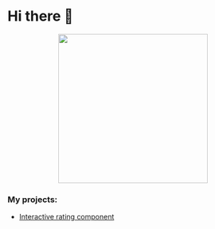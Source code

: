 # Hi there 👋
<div id="header" align="center">
  <img src="https://media.giphy.com/media/v1.Y2lkPTc5MGI3NjExZW1hb3E2cnlsbmpzNTl2YmUyejJjZHo3d3FibjQzMXlsZ2hzZzF5aiZlcD12MV9pbnRlcm5hbF9naWZfYnlfaWQmY3Q9Zw/Dh5q0sShxgp13DwrvG/giphy.gif" width="300"/> 
  <div id="badges">
    <a href="https://t.me/MrDalmatov">
      <img src="https://img.shields.io/badge/Telegram-blue?style=for-the-badge&logo=telegram" alt=""/>
    </a>
  </div>
  <img src="https://komarev.com/ghpvc/?username=MrDalmatov&style=flat-square&color=blue" alt="" align="center"/>
</div>


### My projects:
- <a href="https://mrdalmatov.github.io/interactive-rating-component/" target="_blank">Interactive rating component</a>


<!--
**MrDalmatov/MrDalmatov** is a ✨ _special_ ✨ repository because its `README.md` (this file) appears on your GitHub profile.

Here are some ideas to get you started:

- 🔭 I’m currently working on ...
- 🌱 I’m currently learning ...
- 👯 I’m looking to collaborate on ...
- 🤔 I’m looking for help with ...
- 💬 Ask me about ...
- 📫 How to reach me: ...
- 😄 Pronouns: ...
- ⚡ Fun fact: ...
-->
